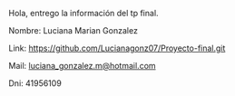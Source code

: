 Hola, entrego la información del tp final.

Nombre: Luciana Marian Gonzalez

Link: https://github.com/Lucianagonz07/Proyecto-final.git

Mail: luciana_gonzalez.m@hotmail.com

Dni: 41956109


